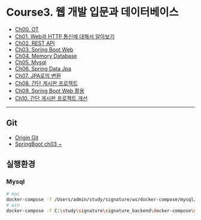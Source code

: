 # Course3. 웹 개발 입문과 데이터베이스
- [Ch00. OT](https://github.com/kazean/signature_backend/tree/main/Course3_WEB_DB_JPA/ch00_OT)
- [Ch01. Web과 HTTP 통신에 대해서 알아보기](https://github.com/kazean/signature_backend/tree/main/Course3_WEB_DB_JPA/ch01_Web_HTTP)
- [Ch02. REST API](https://github.com/kazean/signature_backend/tree/main/Course3_WEB_DB_JPA/ch02_REST_API)
- [Ch03. Spring Boot Web](https://github.com/kazean/signature_backend/tree/main/Course3_WEB_DB_JPA/ch03_Spring_Boot_Web)
- [Ch04. Memory Database](https://github.com/kazean/signature_backend/tree/main/Course3_WEB_DB_JPA/ch04_MemoryDataBase_CRUD)
- [Ch05. Mysql](https://github.com/kazean/signature_backend/tree/main/Course3_WEB_DB_JPA/ch05_Mysql)
- [Ch06. Spring Data Jpa](https://github.com/kazean/signature_backend/tree/main/Course3_WEB_DB_JPA/ch06_Spring_Data_JPA)
- [Ch07. JPA로의 변환](https://github.com/kazean/signature_backend/tree/main/Course3_WEB_DB_JPA/ch07_JPA_conversion_memDB)
- [Ch08. 간단 게시판 프로젝트](https://github.com/kazean/signature_backend/tree/main/Course3_WEB_DB_JPA/ch08_board)
- [Ch09. Spring Boot Web 활용](https://github.com/kazean/signature_backend/tree/main/Course3_WEB_DB_JPA/ch09_Spring_Boot_Web_uses)
- [Ch10. 간단 게시판 프로젝트 개선](https://github.com/kazean/signature_backend/tree/main/Course3_WEB_DB_JPA/ch10_simple_board_improvement)


---------------------------------------------------------------------------------------------------------------------------
## Git
- [Origin Git](https://github.com/steve-developer/fastcampus-2023-part01/tree/main/PART2)
- [SpringBoot ch03 ~](https://github.com/steve-developer/fastcampus-2023-part01/tree/main/PART1)
## 실행환경
### Mysql
```sh
# mac
docker-compose -f /Users/admin/study/signature/ws/docker-compose/mysql/mysql/docker-compose.yaml up -d
# win
docker-compose -f C:\study\signature\signature_backend\docker-compose\mysql_win\mysql\docker-compose.yaml up -d
```
